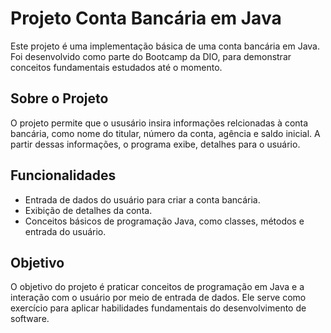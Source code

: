# Projeto Conta Bancária em Java

Este projeto é uma implementação básica de uma conta bancária em Java. Foi desenvolvido como parte do Bootcamp da DIO, para demonstrar conceitos fundamentais estudados até o momento. 

## Sobre o Projeto

O projeto permite que o ususário insira informações relcionadas à conta bancária, como nome do titular, número da conta, agência e saldo inicial. A partir dessas informações, o programa exibe, detalhes para o usuário.

## Funcionalidades

- Entrada de dados do usuário para criar a conta bancária.
- Exibição de detalhes da conta.
- Conceitos básicos de programação Java, como classes, métodos e entrada do usuário.

## Objetivo

O objetivo do projeto é praticar conceitos de programação em Java e a interação com o usuário por meio de entrada de dados. Ele serve como exercício para aplicar habilidades fundamentais do desenvolvimento de software.
